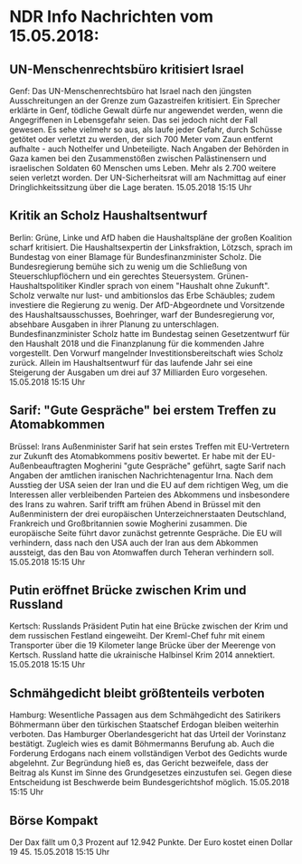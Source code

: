 # NDR Info Nachrichten vom 15.05.2018:


## UN-Menschenrechtsbüro kritisiert Israel
Genf: Das UN-Menschenrechtsbüro hat Israel nach den jüngsten Ausschreitungen an der Grenze zum Gazastreifen kritisiert. Ein Sprecher erklärte in Genf, tödliche Gewalt dürfe nur angewendet werden, wenn die Angegriffenen in Lebensgefahr seien. Das sei jedoch nicht der Fall gewesen. Es sehe vielmehr so aus, als laufe jeder Gefahr, durch Schüsse getötet oder verletzt zu werden, der sich 700 Meter vom Zaun entfernt aufhalte - auch Nothelfer und Unbeteiligte. Nach Angaben der Behörden in Gaza kamen bei den Zusammenstößen zwischen Palästinensern und israelischen Soldaten 60 Menschen ums Leben. Mehr als 2.700 weitere seien verletzt worden. Der UN-Sicherheitsrat will am Nachmittag auf einer Dringlichkeitssitzung über die Lage beraten. 15.05.2018 15:15 Uhr 

## Kritik an Scholz Haushaltsentwurf
Berlin:		 Grüne, Linke und AfD haben die Haushaltspläne der großen Koalition scharf kritisiert. Die Haushaltsexpertin der Linksfraktion, Lötzsch, sprach im Bundestag von einer Blamage für Bundesfinanzminister Scholz. Die Bundesregierung bemühe sich zu wenig um die Schließung von Steuerschlupflöchern und ein gerechtes Steuersystem. Grünen-Haushaltspolitiker Kindler sprach von einem "Haushalt ohne Zukunft". Scholz verwalte nur lust- und ambitionslos das Erbe Schäubles; zudem investiere die Regierung zu wenig. Der AfD-Abgeordnete und Vorsitzende des Haushaltsausschusses, Boehringer,  warf der Bundesregierung vor, absehbare Ausgaben in ihrer Planung zu unterschlagen. Bundesfinanzminister Scholz hatte im Bundestag seinen Gesetzentwurf für den Haushalt 2018 und die Finanzplanung für die kommenden Jahre vorgestellt. Den Vorwurf mangelnder Investitionsbereitschaft wies Scholz zurück. Allein im Haushaltsentwurf für das laufende Jahr sei eine Steigerung der Ausgaben um drei auf 37 Milliarden Euro vorgesehen. 15.05.2018 15:15 Uhr 

## Sarif: "Gute Gespräche" bei erstem Treffen zu Atomabkommen
Brüssel: Irans Außenminister Sarif hat sein erstes Treffen mit EU-Vertretern zur Zukunft des Atomabkommens positiv bewertet. Er habe mit der EU-Außenbeauftragten Mogherini "gute Gespräche" geführt, sagte Sarif nach Angaben der amtlichen iranischen Nachrichtenagentur Irna. Nach dem Ausstieg der USA seien der Iran und die EU auf dem richtigen Weg, um die Interessen aller verbleibenden Parteien des Abkommens und insbesondere des Irans zu wahren. Sarif trifft am frühen Abend in Brüssel mit den Außenministern der drei europäischen Unterzeichnerstaaten Deutschland, Frankreich und Großbritannien sowie Mogherini zusammen. Die europäische Seite führt davor zunächst getrennte Gespräche. Die EU will verhindern, dass nach den USA auch der Iran aus dem Abkommen aussteigt, das den Bau von Atomwaffen durch Teheran verhindern soll. 15.05.2018 15:15 Uhr 

## Putin eröffnet Brücke zwischen Krim und Russland
Kertsch: Russlands Präsident Putin hat eine Brücke zwischen der Krim und dem russischen Festland eingeweiht. Der Kreml-Chef fuhr mit einem Transporter über die 19 Kilometer lange Brücke über der Meerenge von Kertsch. Russland hatte die ukrainische Halbinsel Krim 2014 annektiert. 15.05.2018 15:15 Uhr 

## Schmähgedicht bleibt größtenteils verboten
Hamburg: Wesentliche Passagen aus dem Schmähgedicht des Satirikers Böhmermann über den türkischen Staatschef Erdogan bleiben weiterhin verboten. Das Hamburger Oberlandesgericht hat das Urteil der Vorinstanz bestätigt. Zugleich wies es damit Böhmermanns Berufung ab. Auch die Forderung Erdogans nach einem vollständigen Verbot des Gedichts wurde abgelehnt. Zur Begründung hieß es, das Gericht bezweifele, dass der Beitrag als Kunst im Sinne des Grundgesetzes einzustufen sei. Gegen diese Entscheidung ist Beschwerde beim Bundesgerichtshof möglich. 15.05.2018 15:15 Uhr 

## Börse Kompakt
Der Dax fällt um 0,3 Prozent auf 12.942 Punkte. Der Euro kostet einen Dollar 19 45. 15.05.2018 15:15 Uhr 
